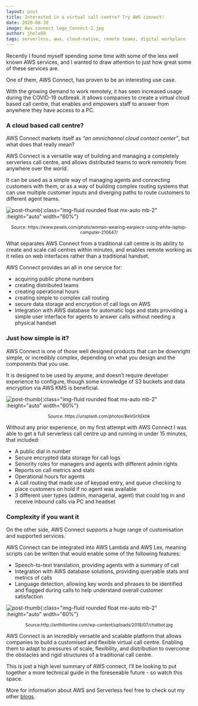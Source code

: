 ```yaml
---
layout: post
title: Interested in a virtual call centre? Try AWS connect!
date: 2020-06-30
image: Aws connect logo_Connect-2.jpg
author: jhole89
tags: serverless, aws, cloud-native, remote teams, digital workplace
---
```


Recently I found myself spending some time with some of the less well known AWS services, and I wanted to draw attention to just how great some of these services are. 

One of them, AWS Connect, has proven to be an interesting use case. 

With the growing demand to work remotely, it has seen increased usage during the COVID-19 outbreak. It allows companies to create a virtual cloud based call centre, that enables and empowers staff to answer from anywhere they have access to a PC.

### A cloud based call centre?

AWS Connect markets itself as *“an omnichannel cloud contact center”*, but what does that really mean?

AWS Connect is a versatile way of building and managing a completely serverless call centre, and allows distributed teams to work remotely from anywhere over the world.

It can be used as a simple way of managing agents and connecting customers with them, or as a way of building complex routing systems that can use multiple customer inputs and diverging paths to route customers to different agent teams.


![post-thumb]({{site.baseurl}}/assets/images/blog/aws-connect-overview/woman-wearing-earpiece-using-white-laptop-computer-210647.jpg){:class="img-fluid rounded float mx-auto mb-2" :height="auto" width="60%"}

<center><sup>Source: https://www.pexels.com/photo/woman-wearing-earpiece-using-white-laptop-computer-210647/</sup></center>

What separates AWS Connect from a traditional call centre is its ability to create and scale call centres within minutes, and enables remote working as it relies on web interfaces rather than a traditional handset. 

AWS Connect provides an all in one service for:
- acquiring public phone numbers
- creating distributed teams
- creating operational hours 
- creating simple to complex call routing
- secure data storage and encryption of call logs on AWS
- Integration with AWS database for automatic logs and stats
  providing a simple user interface for agents to answer calls without needing a physical handset

### Just how simple is it?

AWS Connect is one of those well designed products that can be downright simple, or incredibly complex, depending on what you design and the components that you use. 

It is designed to be used by anyone, and doesn’t require developer experience to configure, though some knowledge of S3 buckets and data encryption via AWS KMS is beneficial.


![post-thumb]({{site.baseurl}}/assets/images/blog/aws-connect-overview/petr-machacek-BeVGrXEktIk-unsplash.jpg){:class="img-fluid rounded float mx-auto mb-2" :height="auto" width="60%"}
<center><sup>Source: https://unsplash.com/photos/BeVGrXEktIk</sup></center>

Without any prior experience, on my first attempt with AWS Connect I was able to get a full serverless call centre up and running in under 15 minutes, that included:

- A public dial in number
- Secure encrypted data storage for call logs
- Seniority roles for managers and agents with different admin rights
- Reports on call metrics and stats
- Operational hours for agents
- A call routing that made use of keypad entry, and queue checking to place customers on hold if no agent was available
- 3 different user types (admin, managerial, agent) that could log in and receive inbound calls via PC and headset

### Complexity if you want it

On the other side, AWS Connect supports a huge range of customisation and supported services. 

AWS Connect can be integrated into AWS Lambda and AWS Lex, meaning scripts can be written that would enable some of the following features:

- Speech-to-text translation, providing agents with a summary of call
- Integration with AWS database solutions, providing queryable stats and metrics of calls
- Language detection, allowing key words and phrases to be identified and flagged during calls to help understand overall customer satisfaction

![post-thumb]({{site.baseurl}}/assets/images/blog/aws-connect-overview/chatbot.jpg){:class="img-fluid rounded float mx-auto mb-2" :height="auto" width="60%"}

<center><sup>Source:http://anthillonline.com/wp-content/uploads/2018/07/chatbot.jpg</sup></center>

AWS Connect is an incredibly versatile and scalable platform that allows companies to build a customised and flexible virtual call centre. Enabling them to adapt to pressures of scale, flexibility, and distribution to overcome the obstacles and rigid structures of a traditional call centre.
 
This is just a high level summary of AWS connect, I’ll be looking to put together a more technical guide in the foreseeable future - so watch this space. 

More for information about AWS and Serverless feel free to check out my other [blogs](https://manta-innovations.co.uk/blog). 

